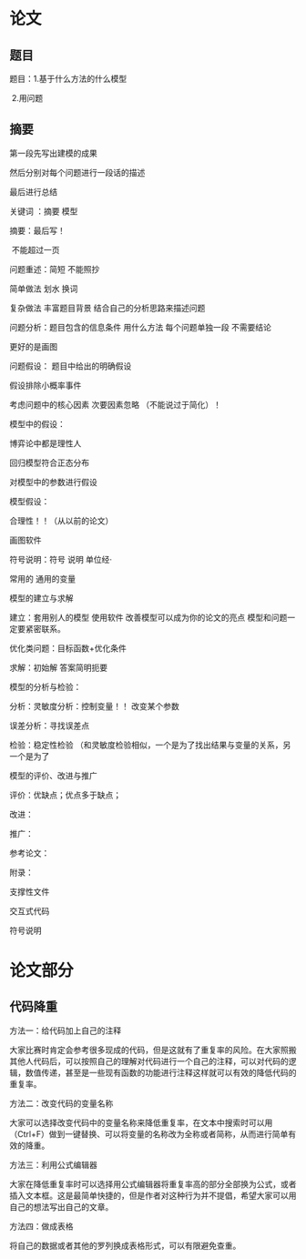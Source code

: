 # 论文

## 题目

题目：1.基于什么方法的什么模型

​     	2.用问题

## 摘要

第一段先写出建模的成果

然后分别对每个问题进行一段话的描述

最后进行总结

 

关键词 ：摘要 模型









摘要：最后写！

​     不能超过一页



 

问题重述：简短 不能照抄

 

简单做法  划水 换词

复杂做法  丰富题目背景 结合自己的分析思路来描述问题

 

 

 

问题分析：题目包含的信息条件 用什么方法 每个问题单独一段 不需要结论

更好的是画图

 

 

问题假设：
 题目中给出的明确假设 

假设排除小概率事件

考虑问题中的核心因素 次要因素忽略 （不能说过于简化）！

模型中的假设：

   博弈论中都是理性人

   回归模型符合正态分布

对模型中的参数进行假设 

 

模型假设：

合理性！！（从以前的论文）

 

画图软件

 

符号说明：符号  说明  单位经·

常用的 通用的变量

 

模型的建立与求解

建立：套用别人的模型 使用软件 改善模型可以成为你的论文的亮点 模型和问题一定要紧密联系。

优化类问题：目标函数+优化条件

 

求解：初始解 答案简明扼要

 

模型的分析与检验：

分析：灵敏度分析：控制变量！！ 改变某个参数 

误差分析：寻找误差点

 

检验：稳定性检验 （和灵敏度检验相似，一个是为了找出结果与变量的关系，另一个是为了

 

 

模型的评价、改进与推广

评价：优缺点；优点多于缺点；

改进：

推广：

 

参考论文：

 

附录：

支撑性文件

交互式代码

 

 

 

符号说明





# 论文部分

## 代码降重

方法一：给代码加上自己的注释

大家比赛时肯定会参考很多现成的代码，但是这就有了重复率的风险。在大家照搬其他人代码后，可以按照自己的理解对代码进行一个自己的注释，可以对代码的逻辑，数值传递，甚至是一些现有函数的功能进行注释这样就可以有效的降低代码的重复率。

方法二：改变代码的变量名称

大家可以选择改变代码中的变量名称来降低重复率，在文本中搜索时可以用（Ctrl+F）做到一键替换、可以将变量的名称改为全称或者简称，从而进行简单有效的降重。

方法三：利用公式编辑器

 大家在降低重复率时可以选择用公式编辑器将重复率高的部分全部换为公式，或者插入文本框。这是最简单快捷的，但是作者对这种行为并不提倡，希望大家可以用自己的想法写出自己的文章。

方法四：做成表格

将自己的数据或者其他的罗列换成表格形式，可以有限避免查重。







